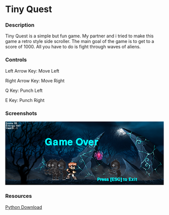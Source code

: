 <h1>Tiny Quest</h1>

<h3>Description</h3>
<p>
    Tiny Quest is a simple but fun game. My partner and i tried to make this game a
    retro style side scroller. The main goal of the game is to get to a score of 1000.
    All you have to do is fight through waves of aliens.
</p>

<h3>Controls</h3>
<p>
    Left Arrow Key: Move Left</p>
<p>
    Right Arrow Key: Move Right</p>
<p>
    Q Key: Punch Left</p>
<p>
    E Key: Punch Right</p>
    
<h3>Screenshots</h3>
<img src=https://github.com/cbalk6608/Tiny-Quest/blob/master/Tiny%20Quest/Game%20Over.PNG width="900px">

<h3>Resources</h3>
<a href="https://www.python.org/downloads/"> Python Download </a>

